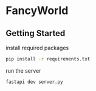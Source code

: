 # FancyWorld

## Getting Started

install required packages
```bash
pip install -r requirements.txt
```

run the server
```bash
fastapi dev server.py
```